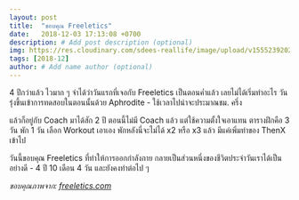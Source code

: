 ```yaml
---
layout: post
title:  "ขอบคุณ Freeletics"
date:   2018-12-03 17:13:08 +0700
description: # Add post description (optional)
img: https://res.cloudinary.com/sdees-reallife/image/upload/v1555239202/freeletics-begin.png # Add image post (optional)
tags: [2018-12]
author: # Add name author (optional)
---
```

4 ปีกว่าแล้ว ไวมาก ๆ จำได้ว่าวันแรกที่เจอกับ Freeletics เป็นตอนค่ำแล้ว เลยไม่ได้เริ่มทำอะไร วันรุ่งขึ้นเข้าการทดสอบในตอนนั้นด้วย Aphrodite - ใช้เวลาไปน่าจะประมาณชม. ครึ่ง

แล้วก็อยู่กับ Coach มาได้สัก 2 ปี ตอนนี้ไม่มี Coach แล้ว แต่ใช้ความตั้งใจเอาแทน ตารางฝึกคือ 3 วัน พัก 1 วัน เลือก Workout เอาเอง พักหลังนี่จะไม่ได้ x2 หรือ x3 แล้ว มีแค่เพิ่มท่าของ ThenX เข้าไป

วันนี้ขอบคุณ Freeletics ที่ทำให้การออกกำลังกาย กลายเป็นส่วนหนึ่งของชีวิตประจำวันเราได้เป็นอย่างดี - 4 ปี 10 เดือน 4 วัน และยังคงทำต่อไป ๆ

*ขอบคุณภาพจาก: [freeletics.com](https://www.freeletics.com/en/)*
